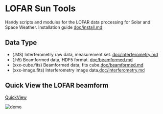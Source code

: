 # LOFAR Sun Tools

 Handy scripts and modules for the LOFAR data processing for Solar and Space Weather.
 Installation guide [doc/install.md](doc/install.md)

## Data Type

* (.MS) Interferometry raw data, measurement set. [doc/interferometry.md](doc/interferometry.md)
* (.h5) Beamformed data, HDF5 format. [doc/beamformed.md](doc/beamformed.md)
* (xxx-cube.fits) Beamformed data, fits cube.[doc/beamformed.md](doc/beamformed.md)
* (xxx-image.fits) Interferometry image data.[doc/interferometry.md](doc/interferometry.md)


## Quick View the LOFAR beamform

[QuickView](src\BeamformedQuickView\README.md)

![demo](https://raw.githubusercontent.com/Pjer-zhang/LOFAR_Solar/master/pro/img/demo.gif)